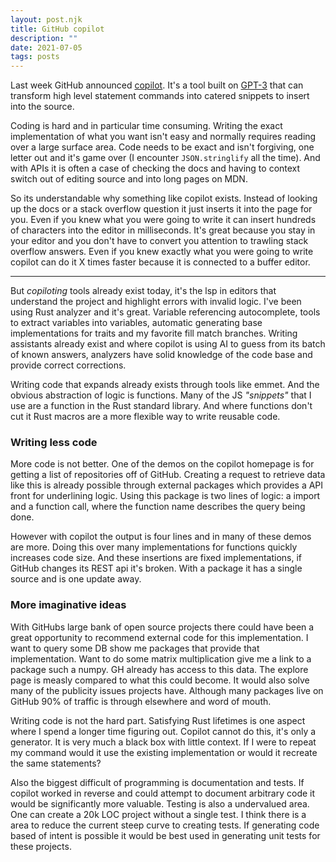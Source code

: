```yaml
---
layout: post.njk
title: GitHub copilot
description: ""
date: 2021-07-05
tags: posts
---
```


Last week GitHub announced [copilot](https://copilot.github.com/). It's a tool built on [GPT-3](https://en.wikipedia.org/wiki/GPT-3) that can transform high level statement commands into catered snippets to insert into the source.

Coding is hard and in particular time consuming. Writing the exact implementation of what you want isn't easy and normally requires reading over a large surface area. Code needs to be exact and isn't forgiving, one letter out and it's game over (I encounter `JSON.stringlify` all the time). And with APIs it is often a case of checking the docs and having to context switch out of editing source and into long pages on MDN.

So its understandable why something like copilot exists. Instead of looking up the docs or a stack overflow question it just inserts it into the page for you. Even if you knew what you were going to write it can insert hundreds of characters into the editor in milliseconds. It's great because you stay in your editor and you don't have to convert you attention to trawling stack overflow answers. Even if you knew exactly what you were going to write copilot can do it X times faster because it is connected to a buffer editor.

---

But *copiloting* tools already exist today, it's the lsp in editors that understand the project and highlight errors with invalid logic. I've been using Rust analyzer and it's great. Variable referencing autocomplete, tools to extract variables into variables, automatic generating base implementations for traits and my favorite fill match branches. Writing assistants already exist and where copilot is using AI to guess from its batch of known answers, analyzers have solid knowledge of the code base and provide correct corrections.

Writing code that expands already exists through tools like emmet. And the obvious abstraction of logic is functions.  Many of the JS *"snippets"* that I use are a function in the Rust standard library. And where functions don't cut it Rust macros are a more flexible way to write reusable code.

### Writing less code

More code is not better. One of the demos on the copilot homepage is for getting a list of repositories off of GitHub. Creating a request to retrieve data like this is already possible through external packages which provides a API front for underlining logic. Using this package is two lines of logic: a import and a function call, where the function name describes the query being done.

However with copilot the output is four lines and in many of these demos are more. Doing this over many implementations for functions quickly increases code size. And these insertions are fixed implementations, if GitHub changes its REST api it's broken. With a package it has a single source and is one update away.

### More imaginative ideas

With GitHubs large bank of open source projects there could have been a great opportunity to recommend external code for this implementation. I want to query some DB show me packages that provide that implementation. Want to do some matrix multiplication give me a link to a package such a numpy. GH already has access to this data. The explore page is measly compared to what this could become. It would also solve many of the publicity issues projects have. Although many packages live on GitHub 90% of traffic is through elsewhere and word of mouth.

Writing code is not the hard part. Satisfying Rust lifetimes is one aspect where I spend a longer time figuring out. Copilot cannot do this, it's only a generator. It is very much a black box with little context. If I were to repeat my command would it use the existing implementation or would it recreate the same statements?

Also the biggest difficult of programming is documentation and tests. If copilot worked in reverse and could attempt to document arbitrary code it would be significantly more valuable. Testing is also a undervalued area. One can create a 20k LOC project without a single test. I think there is a area to reduce the current steep curve to creating tests. If generating code based of intent is possible it would be best used in generating unit tests for these projects.

